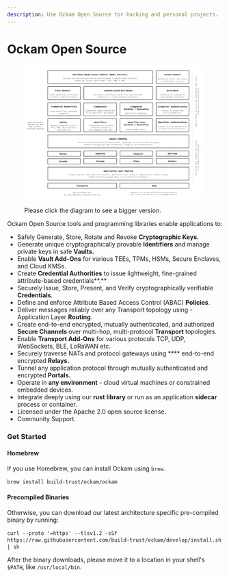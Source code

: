 ```yaml
---
description: Use Ockam Open Source for hacking and personal projects.
---
```


# Ockam Open Source

<figure><img src=".gitbook/assets/Screen Shot 2022-10-28 at 10.37.03 AM.png" alt=""><figcaption><p>Please click the diagram to see a bigger version.</p></figcaption></figure>

Ockam Open Source tools and programming libraries enable applications to:

* Safely Generate, Store, Rotate and Revoke **Cryptographic Keys.**
* Generate unique cryptographically provable **Identifiers** and manage private keys in safe **Vaults.**
* Enable **Vault Add-Ons** for various TEEs, TPMs, HSMs, Secure Enclaves, and Cloud KMSs.
* Create **Credential Authorities** to issue lightweight, fine-grained attribute-based credentials**.**
* Securely Issue, Store, Present, and Verify cryptographically verifiable **Credentials**.
* Define and enforce Attribute Based Access Control (ABAC) **Policies**.
* Deliver messages reliably over any Transport topology using - Application Layer **Routing**.
* Create end-to-end encrypted, mutually authenticated, and authorized **Secure Channels** over multi-hop, multi-protocol **Transport** topologies.
* Enable **Transport Add-Ons** for various protocols TCP, UDP, WebSockets, BLE, LoRaWAN etc.
* Securely traverse NATs and protocol gateways using **** end-to-end encrypted **Relays.**&#x20;
* Tunnel any application protocol through mutually authenticated and encrypted **Portals.**
* Operate in **any environment** - cloud virtual machines or constrained embedded devices.
* Integrate deeply using our **rust** **library** or run as an application **sidecar** process or container.
* Licensed under the Apache 2.0 open source license.&#x20;
* Community Support.

### Get Started

#### Homebrew

If you use Homebrew, you can install Ockam using `brew`.

```bash
brew install build-trust/ockam/ockam
```

#### Precompiled Binaries

Otherwise, you can download our latest architecture specific pre-compiled binary by running:

```shell
curl --proto '=https' --tlsv1.2 -sSf https://raw.githubusercontent.com/build-trust/ockam/develop/install.sh | sh
```

After the binary downloads, please move it to a location in your shell's `$PATH`, like `/usr/local/bin`.
